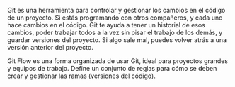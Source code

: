Git es una herramienta para controlar y gestionar los cambios en el código de un proyecto. 
Si estás programando con otros compañeros, y cada uno hace cambios en el código. 
Git te ayuda a tener un historial de esos cambios, poder trabajar todos a la vez sin pisar el trabajo de los demás,
 y guardar versiones del proyecto. Si algo sale mal, puedes volver atrás a una versión anterior del proyecto.




Git Flow es una forma organizada de usar Git, ideal para proyectos grandes y equipos de trabajo. 
Define un conjunto de reglas para cómo se deben crear y gestionar las ramas (versiones del código).
